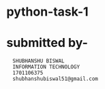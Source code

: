 # python-task-1 
# submitted by-
      SHUBHANSHU BISWAL
      INFORMATION TECHNOLOGY
      1701106375
      shubhanshubiswal51@gmail.com
